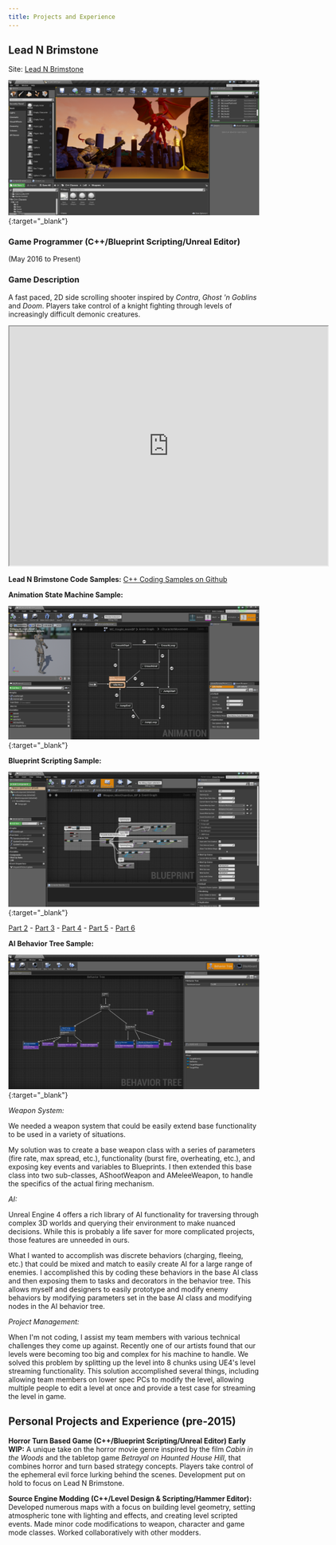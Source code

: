 ```yaml
---
title: Projects and Experience
---
```


## Lead N Brimstone
Site: [Lead N Brimstone](http://www.wadenkanestudios.com/#!projects/leadnbrimestone.html)

[![Lead N Brimstone Preview Picture](/assets/img/LnBPreview1.png)](/assets/img/LnBPreview1.png){:target="_blank"}

### Game Programmer (C++/Blueprint Scripting/Unreal Editor)
(May 2016 to Present)

### Game Description
A fast paced, 2D side scrolling shooter inspired by _Contra_, _Ghost 'n Goblins_ and _Doom_. Players take control of a knight fighting through levels of increasingly difficult demonic creatures.

<iframe src="https://drive.google.com/file/d/0ByegvJ7suqvHRjFoTTNPbW5TM2c/preview" width="640" height="480"></iframe>

**Lead N Brimstone Code Samples:**
[C++ Coding Samples on Github](https://github.com/calebsmth54/Code-Samples/tree/master/LNB)


**Animation State Machine Sample:**

[![Lead N Brimstone Preview Picture](/assets/img/LnBPreview2.png)](/assets/img/LnBPreview2.png){:target="_blank"}


**Blueprint Scripting Sample:**

[![Lead N Brimstone Preview Picture](/assets/img/BPPreview1.png)](/assets/img/BPPreview1.png){:target="_blank"}

[Part 2](/assets/img/BPPreview2.png) -
[Part 3](/assets/img/BPPreview3.png) -
[Part 4](/assets/img/BPPreview4.png) -
[Part 5](/assets/img/BPPreview5.png) -
[Part 6](/assets/img/BPPreview6.png)


**AI Behavior Tree Sample:**

[![Lead N Brimstone Preview Picture](/assets/img/LnBPreview3.png)](/assets/img/LnBPreview3.png){:target="_blank"}


*Weapon System:*

We needed a weapon system that could be easily extend base functionality to be used in a variety of situations.

My solution was to create a base weapon class with a series of parameters (fire rate, max spread, etc.), functionality (burst fire, overheating, etc.), and exposing key events and variables to Blueprints. I then extended this base class into two sub-classes, AShootWeapon and AMeleeWeapon, to handle the specifics of the actual firing mechanism.


*AI:*

Unreal Engine 4 offers a rich library of AI functionality for traversing through complex 3D worlds and querying their environment to make nuanced decisions. While this is probably a life saver for more complicated projects, those features are unneeded in ours.

What I wanted to accomplish was discrete behaviors (charging, fleeing, etc.) that could be mixed and match to easily create AI for a large range of enemies. I accomplished this by coding these behaviors in the base AI class and then exposing them to tasks and decorators in the behavior tree. This allows myself and designers to easily prototype and modify enemy behaviors by modifying parameters set in the base AI class and modifying nodes in the AI behavior tree.


*Project Management:*

When I'm not coding, I assist my team members with various technical challenges they come up against. Recently one of our artists found that our levels were becoming too big and complex for his machine to handle. We solved this problem by splitting up the level into 8 chunks using UE4's level streaming functionality. This solution accomplished several things, including allowing team members on lower spec PCs to modify the level, allowing multiple people to edit a level at once and provide a test case for streaming the level in game.


## Personal Projects and Experience (pre-2015)


**Horror Turn Based Game (C++/Blueprint Scripting/Unreal Editor) Early WIP:** A unique take on the horror movie genre inspired by the film _Cabin in the Woods_ and the tabletop game _Betrayal on Haunted House Hill_, that combines horror and turn based strategy concepts. Players take control of the ephemeral evil force lurking behind the scenes. Development put on hold to focus on Lead N Brimstone.


**Source Engine Modding (C++/Level Design & Scripting/Hammer Editor):** Developed numerous maps with a focus on building level geometry, setting atmospheric tone with lighting and effects, and creating level scripted events. Made minor code modifications to weapon, character and game mode classes. Worked collaboratively with other modders.
